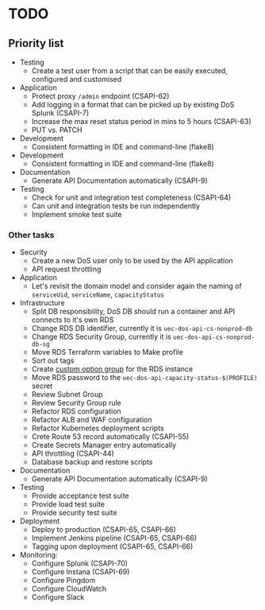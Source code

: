 # TODO

## Priority list

- Testing
  - Create a test user from a script that can be easily executed, configured and customised
- Application
  - Protect proxy `/admin` endpoint (CSAPI-62)
  - Add logging in a format that can be picked up by existing DoS Splunk (CSAPI-7)
  - Increase the max reset status period in mins to 5 hours (CSAPI-63)
  - PUT vs. PATCH
- Development
  - Consistent formatting in IDE and command-line (flake8)
- Development
  - Consistent formatting in IDE and command-line (flake8)
- Documentation
  - Generate API Documentation automatically (CSAPI-9)
- Testing
  - Check for unit and integration test completeness (CSAPI-64)
  - Can unit and integration tests be run independently
  - Implement smoke test suite

### Other tasks

- Security
  - Create a new DoS user only to be used by the API application
  - API request throttling
- Application
  - Let's revisit the domain model and consider again the naming of `serviceUid`, `serviceName`, `capacityStatus`
- Infrastructure
  - Split DB responsibility, DoS DB should run a container and API connects to it's own RDS
  - Change RDS DB identifier, currently it is `uec-dos-api-cs-nonprod-db`
  - Change RDS Security Group, currently it is `uec-dos-api-cs-nonprod-db-sg`
  - Move RDS Terraform variables to Make profile
  - Sort out tags
  - Create [custom option group](https://docs.aws.amazon.com/AmazonRDS/latest/UserGuide/USER_WorkingWithOptionGroups.html) for the RDS instance
  - Move RDS password to the `uec-dos-api-capacity-status-$(PROFILE)` secret
  - Review Subnet Group
  - Review Security Group rule
  - Refactor RDS configuration
  - Refactor ALB and WAF configuration
  - Refactor Kubernetes deployment scripts
  - Crete Route 53 record automatically (CSAPI-55)
  - Create Secrets Manager entry automatically
  - API throttling (CSAPI-44)
  - Database backup and restore scripts
- Documentation
  - Generate API Documentation automatically (CSAPI-9)
- Testing
  - Provide acceptance test suite
  - Provide load test suite
  - Provide security test suite
- Deployment
  - Deploy to production (CSAPI-65, CSAPI-66)
  - Implement Jenkins pipeline (CSAPI-65, CSAPI-66)
  - Tagging upon deployment (CSAPI-65, CSAPI-66)
- Monitoring:
  - Configure Splunk (CSAPI-70)
  - Configure Instana (CSAPI-69)
  - Configure Pingdom
  - Configure CloudWatch
  - Configure Slack
